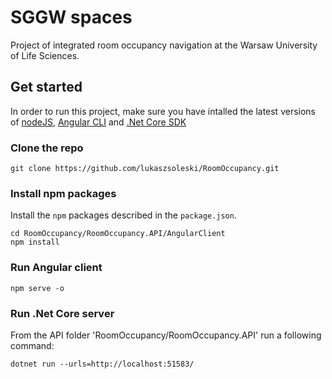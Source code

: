 # SGGW spaces
Project of integrated room occupancy navigation at the Warsaw University of Life Sciences.

## Get started

In order to run this project, make sure you have intalled the latest versions of [nodeJS](https://nodejs.org/en/), [Angular CLI](https://angular.io/guide/setup-local) and 
[.Net Core SDK](https://dotnet.microsoft.com/download)

### Clone the repo

```shell
git clone https://github.com/lukaszsoleski/RoomOccupancy.git
```

### Install npm packages

Install the `npm` packages described in the `package.json`. 

```shell
cd RoomOccupancy/RoomOccupancy.API/AngularClient
npm install
```

### Run Angular client

```shell
npm serve -o
```

### Run .Net Core server

From the API folder 'RoomOccupancy/RoomOccupancy.API' run a following command:

```shell
dotnet run --urls=http://localhost:51583/
```



